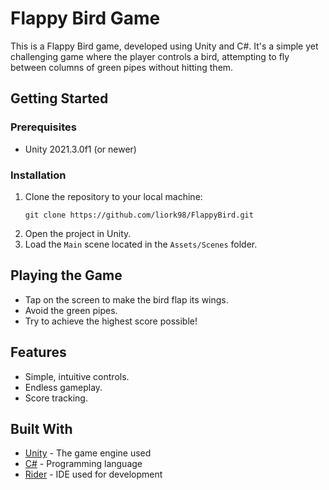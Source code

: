 # Flappy Bird Game

This is a Flappy Bird game, developed using Unity and C#. It's a simple yet challenging game where the player controls a bird, attempting to fly between columns of green pipes without hitting them.

## Getting Started

### Prerequisites

- Unity 2021.3.0f1 (or newer)

### Installation

1. Clone the repository to your local machine:
    ```
    git clone https://github.com/liork98/FlappyBird.git
    ```
2. Open the project in Unity.
3. Load the `Main` scene located in the `Assets/Scenes` folder.

## Playing the Game

- Tap on the screen to make the bird flap its wings.
- Avoid the green pipes.
- Try to achieve the highest score possible!

## Features

- Simple, intuitive controls.
- Endless gameplay.
- Score tracking.

## Built With

- [Unity](https://unity.com/) - The game engine used
- [C#](https://docs.microsoft.com/en-us/dotnet/csharp/) - Programming language
- [Rider](https://www.jetbrains.com/rider/) - IDE used for development
